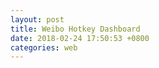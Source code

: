 ```yaml
---
layout: post
title: Weibo Hotkey Dashboard
date: 2018-02-24 17:50:53 +0800
categories: web
---
```


<div id="weibo_top10" style="width: 100%; min-height: 600px"></div>
<div id="weibo_key_num" style="width: 100%; min-height: 600px"></div>
<div id="weibo_lastweek_hotkey" style="width: 100%; min-height: 800px"></div>

<script type="text/javascript">

// 基于准备好的dom，初始化echarts实例
var weibo_top10_chart = echarts.init(document.getElementById('weibo_top10'));
var weibo_key_num_chart = echarts.init(document.getElementById('weibo_key_num'));
var weibo_lastweek_hotkey_chart = echarts.init(document.getElementById('weibo_lastweek_hotkey'));

function updateBarChart(element,title) {
$.getJSON('http://feed.genghuiluo.cn/weibo/top10.json', function(data){

	var xdata = [];
	var ydata = [];

	$.each( data, function( key, val ) {
		xdata.push(val.key_text);	
		ydata.push(val.on_rank_cnt);	
        });

  	var option = {
            title: {
                text: title,
		x: 'center'	
            },
            tooltip: {},
            grid: {
                y2: 140
            },
	    toolbox: {
		x: 'left',
	        feature: {
	            saveAsImage: {}
	        }
	    },
            xAxis: {
                data: xdata,
		axisLine:{  
                    lineStyle:{  
                        color:'black',  
                        width: 2
                    }  
                },
		axisLabel: {
			interval: 0, //横轴信息全部显示
                	rotate: -20,
                }
            },
            yAxis: {
            	axisLine:{  
                    lineStyle:{  
                        color:'black',  
                        width: 2  
                    }  
                },
                splitNumber: 10
            },
            series: [{
                name: '热度',
                type: 'bar',
                itemStyle: {
                normal: {
　　　　　　　　//好，这里就是重头戏了，定义一个list，然后根据所以取得不同的值，这样就实现了，
                        color: function(params) {
                            // build a color map as your need.
                            var colorList = [
                              '#C1232B','#B5C334','#FCCE10','#E87C25','#27727B',
                               '#FE8463','#9BCA63','#FAD860','#F3A43B','#60C0DD',
                               '#D7504B','#C6E579','#F4E001','#F0805A','#26C0C0'
                            ];
                            return colorList[params.dataIndex]
                        },
　　　　　　　　　　　　　　//以下为是否显示，显示位置和显示格式的设置了
                        label: {
                            show: true,
                            position: 'top',
                            formatter: '{c}\n'
                        }
                    }
                },
　　　　　　　　//设置柱的宽度，要是数据太少，柱子太宽不美观~
　　　　　　　　barWidth: 50,
                data: ydata,
            }]
        };
  
	element.setOption(option);

	})
}

function updateLineChart(element,title) {
$.getJSON('http://feed.genghuiluo.cn/weibo/key_num.json', function(data){


	var xdata = [];
	var max_key_num = [];
	var large_3_max = [];
	var large_10_max = [];

	$.each( data, function( key, val ) {
		xdata.push(val.dayofweek);	
		max_key_num.push(val.max_key_num);	
		large_3_max.push(val.large_3_max);	
		large_10_max.push(val.large_10_max);	
        });

	option = {
	    title: {
	        text: title,
		x: 'center'
	    },
	    tooltip: {
	        trigger: 'axis'
	    },
	    legend: {
	        data: ['MAX_TOP3','MAX_>3','MAX_>10'],
		x: 'right'
	    },
	    grid: {
	        left: '3%',
	        right: '4%',
	        bottom: '3%',
	        containLabel: true
	    },
	    toolbox: {
		x: 'left',
	        feature: {
	            saveAsImage: {}
	        }
	    },
	    xAxis: {
	        type: 'category',
	        data: xdata
	    },
	    yAxis: {
	        type: 'value'
	    },
	    series: [
	        {
	            name:'MAX_TOP3',
	            type:'line',
	            //step:'start',
	            data:max_key_num
	        },
	        {
	            name:'MAX_>3',
	            type:'line',
	            //step:'middle',
	            data:large_3_max
	        },
	        {
	            name:'MAX_>10',
	            type:'line',
	            //step:'end',
	            data:large_10_max
	        },
	    ]
	};
 
	element.setOption(option);

	})
}


function updatePunchCard(element,title) {
$.getJSON('http://feed.genghuiluo.cn/weibo/lastweek_hotkey.json', function(data){

	var hours = ['0', '1', '2', '3', '4', '5', '6', '7', '8', '9', '10', '11', '12', '13', '14', '15', '16', '17', '18', '19', '20', '21', '22', '23'];
	var days = ['Saturday', 'Friday', 'Thursday', 'Wednesday', 'Tuesday', 'Monday', 'Sunday'];
	var ydatas = [];
	var ydata = {};
	var ydata_d = [];
	var ldata = [];

	$.each( data, function( key, val ) {
		if ( ldata.indexOf(val.key_text) == -1 ) {
			if ( ldata.length != 0 ) {
				ydata['name'] = val.key_text;
				ydata['type'] = 'scatter';
				ydata['coordinateSystem'] = 'polar';
				ydata['symbolSize'] = function (value) {return value[2] * 2;};
				ydata['data'] = ydata_d;
				ydatas.push(ydata);
	
				ydata = {};
				ydata_d = [];
			}

			ldata.push(val.key_text);
			ydata_d.push([val.day, val.hour, val.key_num, val.key_text]);
		} else {
			ydata_d.push([val.day, val.hour, val.key_num, val.key_text]);
		}
        });

	option = {
	    title: {
	        text: title,
		x: 'center'
	    },
	    legend: {
	        data: ['#Hotkey'],
	        left: 'right'
	    },
	    polar: {},
	    tooltip: {
	        formatter: function (params) {
	            return params.value[3];
	        }
	    },
	    angleAxis: {
	        type: 'category',
	        data: hours,
	        boundaryGap: false,
	        splitLine: {
	            show: true,
	            lineStyle: {
	                color: '#999',
	                type: 'dashed'
	            }
	        },
	        axisLine: {
	            show: false
	        }
	    },
	    radiusAxis: {
	        type: 'category',
	        data: days,
	        axisLine: {
	            show: false
	        },
	        axisLabel: {
	            rotate: 45
	        }
	    },
	    series: ydatas 
	};

	element.setOption(option);

	})
} 

$(document).ready(function() {
    updateBarChart(weibo_top10_chart,'#Hotkey# on rank count TOP10');
    updateLineChart(weibo_key_num_chart,'#Hotkey# index by DayofWeek');
    updatePunchCard(weibo_lastweek_hotkey_chart,'Last Week #Hotkey#');
});

//refresh each 1800s
// Uncaught TypeError: element.setOption is not a function
/*
var refresh=window.setInterval(function(){
    updateBarChart(weibo_top10,'#Hotkey# on rank count TOP10');
    updateLineChart(weibo_key_num_chart,'#Hotkey# index by DayofWeek');
    updatePunchCard(weibo_lastweek_hotkey_chart,'Last Week #Hotkey#');
},1800000);        
*/
</script>
